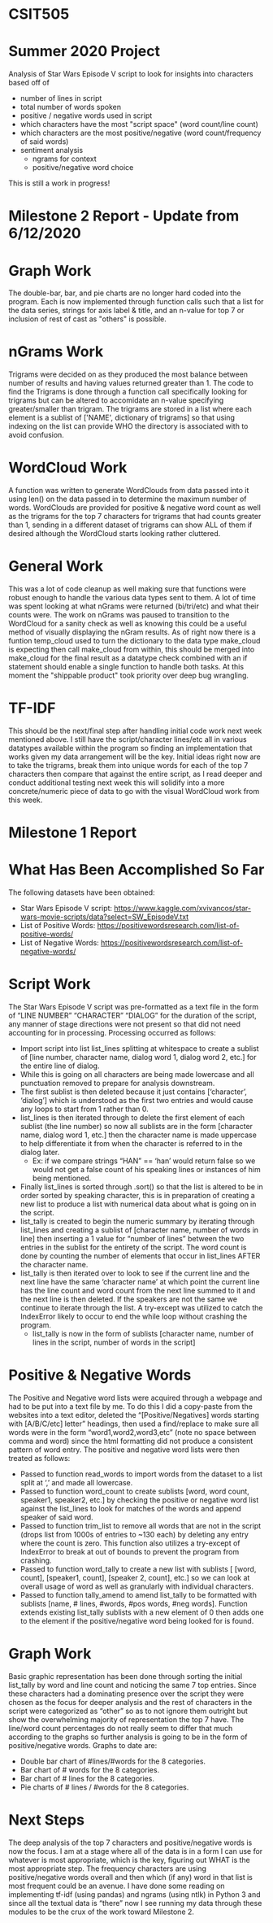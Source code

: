 # CSIT505
# Summer 2020 Project
Analysis of Star Wars Episode V script to look for insights into characters based off of
  - number of lines in script
  - total number of words spoken
  - positive / negative words used in script
  - which characters have the most "script space" (word count/line count)
  - which characters are the most positive/negative (word count/frequency of said words)
  - sentiment analysis
      - ngrams for context
      - positive/negative word choice
      
This is still a work in progress!

# Milestone 2 Report - Update from 6/12/2020

# Graph Work
The double-bar, bar, and pie charts are no longer hard coded into the program.  Each is now implemented through function calls such that a list for the data series, strings for axis label & title, and an n-value for top 7 or inclusion of rest of cast as "others" is possible.

# nGrams Work
Trigrams were decided on as they produced the most balance between number of results and having values returned greater than 1.  The code to find the Trigrams is done through a function call specifically looking for trigrams but can be altered to accomidate an n-value specifying greater/smaller than trigram.  The trigrams are stored in a list where each element is a sublist of ['NAME', dictionary of trigrams] so that using indexing on the list can provide WHO the directory is associated with to avoid confusion.

# WordCloud Work
A function was written to generate WordClouds from data passed into it using len() on the data passed in to determine the maximum number of words.  WordClouds are provided for positive & negative word count as well as the trigrams for the top 7 characters for trigrams that had counts greater than 1, sending in a different dataset of trigrams can show ALL of them if desired although the WordCloud starts looking rather cluttered.

# General Work
This was a lot of code cleanup as well making sure that functions were robust enough to handle the various data types sent to them.  A lot of time was spent looking at what nGrams were returned (bi/tri/etc) and what their counts were.  The work on nGrams was paused to transition to the WordCloud for a sanity check as well as knowing this could be a useful method of visually displaying the nGram results.  As of right now there is a funtion temp_cloud used to turn the dictionary to the data type make_cloud is expecting then call make_cloud from within, this should be merged into make_cloud for the final result as a datatype check combined with an if statement should enable a single function to handle both tasks.  At this moment the "shippable product" took priority over deep bug wrangling.

# TF-IDF
This should be the next/final step after handling initial code work next week mentioned above.  I still have the script/character lines/etc all in various datatypes available within the program so finding an implementation that works given my data arrangement will be the key.  Initial ideas right now are to take the trigrams, break them into unique words for each of the top 7 characters then compare that against the entire script, as I read deeper and conduct additional testing next week this will solidify into a more concrete/numeric piece of data to go with the visual WordCloud work from this week.
#
# Milestone 1 Report
# What Has Been Accomplished So Far
The following datasets have been obtained:
  - Star Wars Episode V script: https://www.kaggle.com/xvivancos/star-wars-movie-scripts/data?select=SW_EpisodeV.txt
  - List of Positive Words: https://positivewordsresearch.com/list-of-positive-words/
  - List of Negative Words: https://positivewordsresearch.com/list-of-negative-words/

# Script Work
The Star Wars Episode V script was pre-formatted as a text file in the form of “LINE NUMBER” “CHARACTER” “DIALOG” for the duration of the script, any manner of stage directions were not present so that did not need accounting for in processing.  Processing occurred as follows:
  - Import script into list list_lines splitting at whitespace to create a sublist of [line number, character name, dialog word 1, dialog word 2, etc.] for the entire line of dialog.
  - While this is going on all characters are being made lowercase and all punctuation removed to prepare for analysis downstream.
  - The first sublist is then deleted because it just contains [‘character’, ‘dialog’] which is understood as the first two entries and would cause any loops to start from 1 rather than 0.
  - list_lines is then iterated through to delete the first element of each sublist (the line number) so now all sublists are in the form [character name, dialog word 1, etc.] then the character name is made uppercase to help differentiate it from when the character is referred to in the dialog later.
    - Ex: if we compare strings “HAN” == ‘han’ would return false so we would not get a false count of his speaking lines or instances of him being mentioned.
  - Finally list_lines is sorted through .sort() so that the list is altered to be in order sorted by speaking character, this is in preparation of creating a new list to produce a list with numerical data about what is going on in the script.
  - list_tally is created to begin the numeric summary by iterating through list_lines and creating a sublist of [character name, number of words in line] then inserting a 1 value for “number of lines” between the two entries in the sublist for the entirety of the script.  The word count is done by counting the number of elements that occur in list_lines AFTER the character name.
  - list_tally is then iterated over to look to see if the current line and the next line have the same ‘character name’ at which point the current line has the line count and word count from the next line summed to it and the next line is then deleted.  If the speakers are not the same we continue to iterate through the list.  A try-except was utilized to catch the IndexError likely to occur to end the while loop without crashing the program.
    - list_tally is now in the form of sublists [character name, number of lines in the script, number of words in the script]

# Positive & Negative Words
The Positive and Negative word lists were acquired through a webpage and had to be put into a text file by me.   To do this I did a copy-paste from the websites into a text editor, deleted the “[Positive/Negatives] words starting with [A/B/C/etc] letter” headings, then used a find/replace to make sure all words were in the form “word1,word2,word3,etc” (note no space between comma and word) since the html formatting did not produce a consistent pattern of word entry.  The positive and negative word lists were then treated as follows:
  - Passed to function read_words to import words from the dataset to a list split at ‘,’ and made all lowercase.
  - Passed to function word_count to create sublists [word, word count, speaker1, speaker2, etc.] by checking the positive or negative word list against the list_lines to look for matches of the words and append speaker of said word.
  - Passed to function trim_list to remove all words that are not in the script (drops list from 1000s of entries to ~130 each) by deleting any entry where the count is zero.  This function also utilizes a try-except of IndexError to break at out of bounds to prevent the program from crashing.
  - Passed to function word_tally to create a new list with sublists [ [word, count], [speaker1, count], [speaker 2, count], etc.] so we can look at overall usage of word as well as granularly with individual characters.
  - Passed to function tally_amend to amend list_tally to be formatted with sublists [name, # lines, #words, #pos words, #neg words].  Function extends existing list_tally sublists with a new element of 0 then adds one to the element if the positive/negative word being looked for is found.

# Graph Work
Basic graphic representation has been done through sorting the initial list_tally by word and line count and noticing the same 7 top entries.  Since these characters had a dominating presence over the script they were chosen as the focus for deeper analysis and the rest of characters in the script were categorized as “other” so as to not ignore them outright but show the overwhelming majority of representation the top 7 have.  The line/word count percentages do not really seem to differ that much according to the graphs so further analysis is going to be in the form of positive/negative words.  Graphs to date are:
  - Double bar chart of #lines/#words for the 8 categories.
  - Bar chart of # words for the 8 categories.
  - Bar chart of # lines for the 8 categories.
  - Pie charts of # lines / #words for the 8 categories.

# Next Steps
The deep analysis of the top 7 characters and positive/negative words is now the focus.  I am at a stage where all of the data is in a form I can use for whatever is most appropriate, which is the key, figuring out WHAT is the most appropriate step.  The frequency characters are using positive/negative words overall and then which (if any) word in that list is most frequent could be an avenue.  I have done some reading on implementing tf-idf (using pandas) and ngrams (using ntlk) in Python 3 and since all the textual data is “there” now I see running my data through these modules to be the crux of the work toward Milestone 2.
